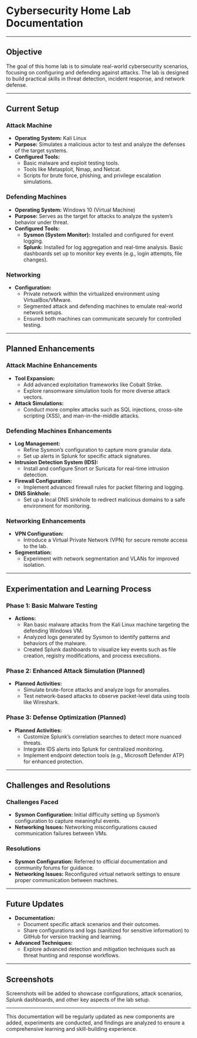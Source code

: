 # Cybersecurity Home Lab Documentation

---

## Objective
The goal of this home lab is to simulate real-world cybersecurity scenarios, focusing on configuring and defending against attacks. The lab is designed to build practical skills in threat detection, incident response, and network defense.

---

## Current Setup

### Attack Machine
- **Operating System:** Kali Linux
- **Purpose:** Simulates a malicious actor to test and analyze the defenses of the target systems.
- **Configured Tools:**
  - Basic malware and exploit testing tools.
  - Tools like Metasploit, Nmap, and Netcat.
  - Scripts for brute force, phishing, and privilege escalation simulations.

### Defending Machines
- **Operating System:** Windows 10 (Virtual Machine)
- **Purpose:** Serves as the target for attacks to analyze the system’s behavior under threat.
- **Configured Tools:**
  - **Sysmon (System Monitor):** Installed and configured for event logging.
  - **Splunk:** Installed for log aggregation and real-time analysis. Basic dashboards set up to monitor key events (e.g., login attempts, file changes).

### Networking
- **Configuration:**
  - Private network within the virtualized environment using VirtualBox/VMware.
  - Segmented attack and defending machines to emulate real-world network setups.
  - Ensured both machines can communicate securely for controlled testing.

---

## Planned Enhancements

### Attack Machine Enhancements
- **Tool Expansion:**
  - Add advanced exploitation frameworks like Cobalt Strike.
  - Explore ransomware simulation tools for more diverse attack vectors.
- **Attack Simulations:**
  - Conduct more complex attacks such as SQL injections, cross-site scripting (XSS), and man-in-the-middle attacks.

### Defending Machines Enhancements
- **Log Management:**
  - Refine Sysmon’s configuration to capture more granular data.
  - Set up alerts in Splunk for specific attack signatures.
- **Intrusion Detection System (IDS):**
  - Install and configure Snort or Suricata for real-time intrusion detection.
- **Firewall Configuration:**
  - Implement advanced firewall rules for packet filtering and logging.
- **DNS Sinkhole:**
  - Set up a local DNS sinkhole to redirect malicious domains to a safe environment for monitoring.

### Networking Enhancements
- **VPN Configuration:**
  - Introduce a Virtual Private Network (VPN) for secure remote access to the lab.
- **Segmentation:**
  - Experiment with network segmentation and VLANs for improved isolation.

---

## Experimentation and Learning Process

### Phase 1: Basic Malware Testing
- **Actions:**
  - Ran basic malware attacks from the Kali Linux machine targeting the defending Windows VM.
  - Analyzed logs generated by Sysmon to identify patterns and behaviors of the malware.
  - Created Splunk dashboards to visualize key events such as file creation, registry modifications, and process executions.

### Phase 2: Enhanced Attack Simulation (Planned)
- **Planned Activities:**
  - Simulate brute-force attacks and analyze logs for anomalies.
  - Test network-based attacks to observe packet-level data using tools like Wireshark.

### Phase 3: Defense Optimization (Planned)
- **Planned Activities:**
  - Customize Splunk’s correlation searches to detect more nuanced threats.
  - Integrate IDS alerts into Splunk for centralized monitoring.
  - Implement endpoint detection tools (e.g., Microsoft Defender ATP) for enhanced protection.

---

## Challenges and Resolutions

### Challenges Faced
- **Sysmon Configuration:** Initial difficulty setting up Sysmon’s configuration to capture meaningful events.
- **Networking Issues:** Networking misconfigurations caused communication failures between VMs.

### Resolutions
- **Sysmon Configuration:** Referred to official documentation and community forums for guidance.
- **Networking Issues:** Reconfigured virtual network settings to ensure proper communication between machines.

---

## Future Updates
- **Documentation:**
  - Document specific attack scenarios and their outcomes.
  - Share configurations and logs (sanitized for sensitive information) to GitHub for version tracking and learning.
- **Advanced Techniques:**
  - Explore advanced detection and mitigation techniques such as threat hunting and response workflows.

---

## Screenshots
Screenshots will be added to showcase configurations, attack scenarios, Splunk dashboards, and other key aspects of the lab setup.

---

This documentation will be regularly updated as new components are added, experiments are conducted, and findings are analyzed to ensure a comprehensive learning and skill-building experience.

